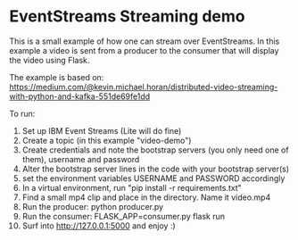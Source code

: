 # EventStreams Streaming demo

This is a small example of how one can stream over EventStreams. In this example a video is sent from a producer to the consumer that will 
display the video using Flask. 

The example is based on: https://medium.com/@kevin.michael.horan/distributed-video-streaming-with-python-and-kafka-551de69fe1dd

To run:

1. Set up IBM Event Streams (Lite will do fine)
2. Create a topic (in this example "video-demo")
3. Create credentials and note the bootstrap servers (you only need one of them), username and password
4. Alter the bootstrap server lines in the code with your bootstrap server(s)
5. set the environment variables USERNAME and PASSWORD accordingly
6. In a virtual environment, run "pip install -r requirements.txt"
7. Find a small mp4 clip and place in the directory. Name it video.mp4
8. Run the producer: python producer.py
9. Run the consumer: FLASK_APP=consumer.py flask run
10. Surf into http://127.0.0.1:5000 and enjoy :)



